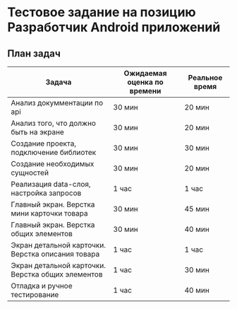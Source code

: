 # Тестовое задание на позицию Разработчик Android приложений

## План задач

| Задача                                            | Ожидаемая оценка по времени | Реальное время |
|---------------------------------------------------|-----------------------------|----------------|
| Анализ докумментации по api                       | 30 мин                      | 20 мин         |  
| Анализ того, что должно быть на экране            | 30 мин                      | 20 мин         |  
| Создание проекта, подключение библиотек           | 30 мин                      | 30 мин         |  
| Создание необходимых сущностей                    | 30 мин                      | 20 мин         | 
| Реализация data-слоя, настройка запросов          | 1 час                       | 1 час          |  
| Главный экран. Верстка мини карточки товара       | 30 мин                      | 45 мин         |  
| Главный экран. Верстка общих элементов            | 30 мин                      | 40 мин         |  
| Экран детальной карточки. Верстка описания товара | 1 час                       | 1 час          |  
| Экран детальной карточки. Верстка общих элементов | 1 час                       | 30 мин         |  
| Отладка и ручное тестирование                     | 1 час                       | 40 мин         |
